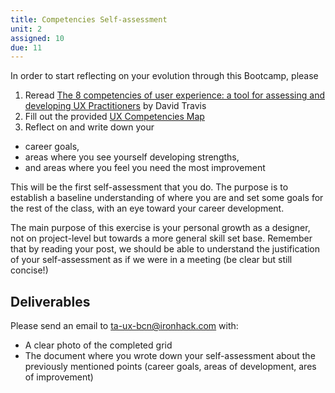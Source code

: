 ```yaml
---
title: Competencies Self-assessment
unit: 2
assigned: 10
due: 11
---
```


In order to start reflecting on your evolution through this Bootcamp, please

1. Reread [The 8 competencies of user experience: a tool for assessing and developing UX Practitioners](https://www.userfocus.co.uk/articles/8-competencies-of-user-experience.html) by David Travis
2. Fill out the provided [UX Competencies Map](https://www.userfocus.co.uk/pdf/competency-map.pdf)
3. Reflect on and write down your
  - career goals,
  - areas where you see yourself developing strengths,
  - and areas where you feel you need the most improvement

This will be the first self-assessment that you do. The purpose is to establish a baseline understanding of where you are and set some goals for the rest of the class, with an eye toward your career development.

The main purpose of this exercise is your personal growth as a designer, not on project-level but towards a more general skill set base. Remember that by reading your post, we should be able to understand the justification of your self-assessment as if we were in a meeting (be clear but still concise!)


Deliverables
------------

Please send an email to ta-ux-bcn@ironhack.com with:

- A clear photo of the completed grid
- The document where you wrote down your self-assessment about the previously mentioned points (career goals, areas of development, ares of improvement)
